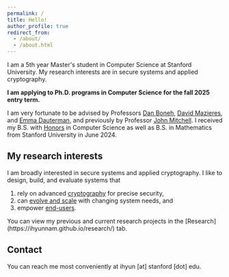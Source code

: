 ```yaml
---
permalink: /
title: Hello!
author_profile: true
redirect_from:
  - /about/
  - /about.html
---
```


I am a 5th year Master's student in Computer Science at Stanford University. My research interests are in secure systems and applied cryptography.

**I am applying to Ph.D. programs in Computer Science for the fall 2025 entry term.**

I am very fortunate to be advised by Professors [Dan Boneh](https://crypto.stanford.edu/~dabo/), [David Mazieres](https://www.scs.stanford.edu/~dm/), and [Emma Dauterman](https://cs.stanford.edu/~edauterman/), and previously by Professor [John Mitchell](https://theory.stanford.edu/people/jcm/). I received my B.S. with [Honors](/files/The_Avg_Act_Swap__ACM_CODASPY_submission___Copy_.pdf) in Computer Science as well as B.S. in Mathematics from Stanford University in June 2024.

My research interests
------
I am broadly interested in secure systems and applied cryptography. I like to design, build, and evaluate systems that
<ol>
  <li> rely on advanced <u>cryptography</u> for precise security, </li>
  <li> can <u>evolve and scale</u> with changing system needs, and </li>
  <li> empower <u>end-users</u>.</li>
</ol>
You can view my previous and current research projects in the [Research](https://ihyunnam.github.io/research/) tab.

Contact
------
You can reach me most conveniently at ihyun [at] stanford [dot] edu.
